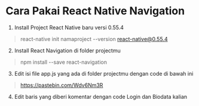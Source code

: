 # Cara Pakai React Native Navigation
1. Install Project React Native baru versi 0.55.4
> react-native init namaproject --version react-native@0.55.4

2. Install React Navigation di folder projectmu
> npm install --save react-navigation

3. Edit isi file app.js yang ada di folder projectmu dengan code di bawah ini
> https://pastebin.com/Wdv6Nm3R

4. Edit baris yang diberi komentar dengan code Login dan Biodata kalian
